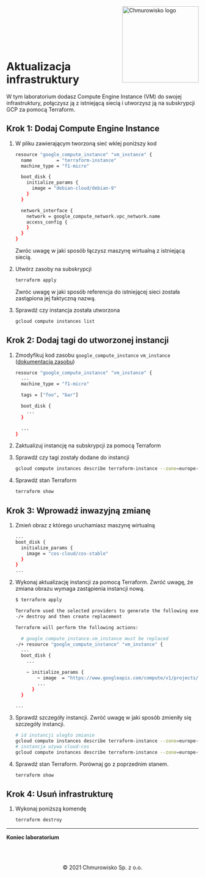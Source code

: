 <img src="../../../../img/logo.png" alt="Chmurowisko logo" width="200"  align="right">
<br><br>
<br><br>
<br><br>

# Aktualizacja infrastruktury

W tym laboratorium dodasz Compute Engine Instance (VM) do swojej infrastruktury, połączysz ją z istniejącą siecią i utworzysz ją na subskrypcji GCP za pomocą Terraform.

## Krok 1: Dodaj Compute Engine Instance

1. W pliku zawierającym tworzoną sieć wklej poniższy kod

    ```bash
    resource "google_compute_instance" "vm_instance" {
      name         = "terraform-instance"
      machine_type = "f1-micro"

      boot_disk {
        initialize_params {
          image = "debian-cloud/debian-9"
        }
      }

      network_interface {
        network = google_compute_network.vpc_network.name
        access_config {
        }
      }
    }
    ```

    Zwróc uwagę w jaki sposób łączysz maszynę wirtualną z istniejącą siecią.

1. Utwórz zasoby na subskrypcji

    ```bash
    terraform apply
    ```

    Zwróc uwagę w jaki sposób referencja do istniejącej sieci została zastąpiona jej faktyczną nazwą.

1. Sprawdź czy instancja została utworzona

    ```bash
    gcloud compute instances list
    ```

## Krok 2: Dodaj tagi do utworzonej instancji

1. Zmodyfikuj kod zasobu `google_compute_instance` `vm_instance` ([dokumentacja zasobu](https://registry.terraform.io/providers/hashicorp/google/latest/docs/resources/compute_instance#example-usage))

    ```bash
    resource "google_compute_instance" "vm_instance" {
      ...
      machine_type = "f1-micro"

      tags = ["foo", "bar"]

      boot_disk {
        ...
      }

      ...
    }
    ```

1. Zaktualizuj instancję na subskrypcji za pomocą Terraform
1. Sprawdź czy tagi zostały dodane do instancji

    ```bash
    gcloud compute instances describe terraform-instance --zone=europe-west3-a
    ```

1. Sprawdź stan Terraform

    ```bash
    terraform show
    ```

## Krok 3: Wprowadź inwazyjną zmianę

1. Zmień obraz z którego uruchamiasz maszynę wirtualną

    ```bash
    ...
    boot_disk {
      initialize_params {
        image = "cos-cloud/cos-stable"
      }
    }
    ...
    ```

1. Wykonaj aktualizację instancji za pomocą Terraform. Zwróć uwagę, że zmiana obrazu wymaga zastąpienia instancji nową.

    ```bash
    $ terraform apply

    Terraform used the selected providers to generate the following execution plan. Resource actions are indicated with the following symbols:
    -/+ destroy and then create replacement

    Terraform will perform the following actions:

      # google_compute_instance.vm_instance must be replaced
    -/+ resource "google_compute_instance" "vm_instance" {
      ...
      boot_disk {
        ...

        ~ initialize_params {
            ~ image  = "https://www.googleapis.com/compute/v1/projects/debian-cloud/global/images/debian-9-stretch-v20210701" -> "cos-cloud/cos-stable" # forces replacement
            ...
          }
      }

    ...
    ```

1. Sprawdź szczegóły instancji. Zwróć uwagę w jaki sposób zmieniły się szczegóły instancji.

    ```bash
    # id instancji uległo zmianie
    gcloud compute instances describe terraform-instance --zone=europe-west3-a | grep id:
    # instancja używa cloud-cos
    gcloud compute instances describe terraform-instance --zone=europe-west3-a | grep cos
    ```

1. Sprawdź stan Terraform. Porównaj go z poprzednim stanem.

    ```bash
    terraform show
    ```

## Krok 4: Usuń infrastrukturę

1. Wykonaj poniższą komendę

    ```bash
    terraform destroy
    ```

---

**Koniec laboratorium**

<br><br>

<center><p>&copy; 2021 Chmurowisko Sp. z o.o.<p></center>
